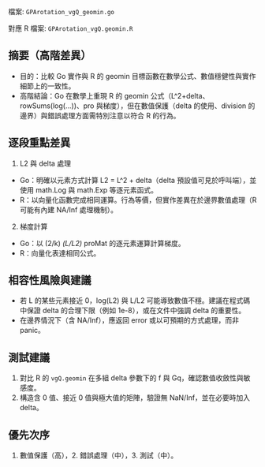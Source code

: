 
檔案: `GPArotation_vgQ_geomin.go`

對應 R 檔案: `GPArotation_vgQ.geomin.R`

## 摘要（高階差異）

- 目的：比較 Go 實作與 R 的 geomin 目標函數在數學公式、數值穩健性與實作細節上的一致性。
- 高階結論：Go 在數學上重現 R 的 geomin 公式（L^2+delta、rowSums(log(...))、pro 與梯度），但在數值保護（delta 的使用、division 的邊界）與錯誤處理方面需特別注意以符合 R 的行為。

## 逐段重點差異

1. L2 與 delta 處理

- Go：明確以元素方式計算 L2 = L^2 + delta（delta 預設值可見於呼叫端），並使用 math.Log 與 math.Exp 等逐元素函式。
- R：以向量化函數完成相同運算。行為等價，但實作差異在於邊界數值處理（R 可能有內建 NA/Inf 處理機制）。

2. 梯度計算

- Go：以 (2/k) *(L/L2)* proMat 的逐元素運算計算梯度。
- R：向量化表達相同公式。

## 相容性風險與建議

- 若 L 的某些元素接近 0，log(L2) 與 L/L2 可能導致數值不穩。建議在程式碼中保證 delta 的合理下限（例如 1e-8），或在文件中強調 delta 的重要性。
- 在邊界情況下（含 NA/Inf），應返回 error 或以可預期的方式處理，而非 panic。

## 測試建議

1. 對比 R 的 `vgQ.geomin` 在多組 delta 參數下的 f 與 Gq，確認數值收斂性與敏感度。
2. 構造含 0 值、接近 0 值與極大值的矩陣，驗證無 NaN/Inf，並在必要時加入 delta。

## 優先次序

1. 數值保護（高），2. 錯誤處理（中），3. 測試（中）。
